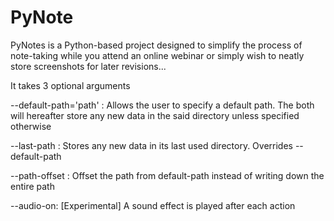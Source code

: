 # PyNote
PyNotes is a Python-based project designed to simplify the process of note-taking while you attend an online webinar or simply wish to neatly store screenshots for later revisions...

It takes 3 optional arguments

--default-path='path' : Allows the user to specify a default path. The both will hereafter store any new data in the said directory unless specified otherwise

--last-path : Stores any new data in its last used directory. Overrides --default-path

--path-offset : Offset the path from default-path instead of writing down the entire path

--audio-on: [Experimental] A sound effect is played after each action

